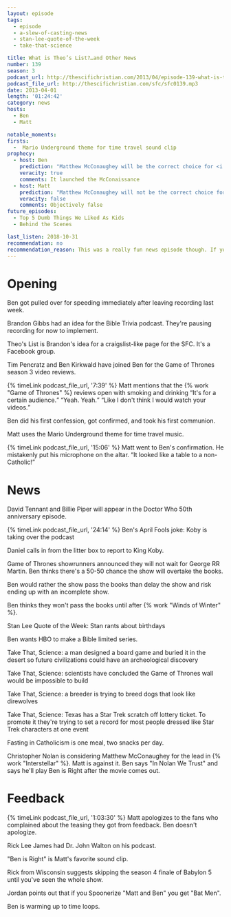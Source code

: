 ```yaml
---
layout: episode
tags:
  - episode
  - a-slew-of-casting-news
  - stan-lee-quote-of-the-week
  - take-that-science

title: What is Theo’s List?…and Other News
number: 139
season: 3
podcast_url: http://thescifichristian.com/2013/04/episode-139-what-is-theos-list-and-other-news/
podcast_file_url: http://thescifichristian.com/sfc/sfc0139.mp3
date: 2013-04-01
length: '01:24:42'
category: news
hosts:
  - Ben
  - Matt

notable_moments:
firsts:
  -  Mario Underground theme for time travel sound clip
prophecy:
  - host: Ben
    prediction: "Matthew McConaughey will be the correct choice for <i class='work-title'>Interstellar</i>"
    veracity: true
    comments: It launched the McConaissance
  - host: Matt
    prediction: "Matthew McConaughey will not be the correct choice for <i class='work-title'>Interstellar</i>"
    veracity: false
    comments: Objectively false
future_episodes:
  - Top 5 Dumb Things We Liked As Kids
  - Behind the Scenes 

last_listen: 2018-10-31
recommendation: no
recommendation_reason: This was a really fun news episode though. If you want to listen to just one, this is it.
---
```

# Opening
Ben got pulled over for speeding immediately after leaving recording last week. 

Brandon Gibbs had an idea for the Bible Trivia podcast. They're pausing recording for now to implement.

Theo's List is Brandon's idea for a craigslist-like page for the SFC. It's a Facebook group.

Tim Pencratz and Ben Kirkwald have joined Ben for the Game of Thrones season 3 video reviews.

<div class="quote">
  {% timeLink podcast_file_url, '7:39' %}
  <span class="quote-context is-size-6">Matt mentions that the {% work "Game of Thrones" %} reviews open with smoking and drinking</span>
  <q class="matt">It's for a certain audience.</q>
  <q class="ben">Yeah. Yeah.</q>
  <q class="matt">Like I don't think I would watch your videos.</q>
</div>

Ben did his first confession, got confirmed, and took his first communion.

Matt uses the Mario Underground theme for time travel music.

<div class="quote">
  {% timeLink podcast_file_url, '15:06' %}
  <span class="quote-context is-size-6">Matt went to Ben's confirmation. He mistakenly put his microphone on the altar.</span>
  <q class="matt">It looked like a table to a non-Catholic!</q>
</div>



# News
David Tennant and Billie Piper will appear in the Doctor Who 50th anniversary episode.

{% timeLink podcast_file_url, '24:14' %} Ben's April Fools joke: Koby is taking over the podcast

Daniel calls in from the litter box to report to King Koby.

Game of Thrones showrunners announced they will not wait for George RR Martin. Ben thinks there's a 50-50 chance the show will overtake the books.

Ben would rather the show pass the books than delay the show and risk ending up with an incomplete show. 

Ben thinks they won't pass the books until after {% work "Winds of Winter" %}.

Stan Lee Quote of the Week: Stan rants about birthdays

Ben wants HBO to make a Bible limited series.

Take That, Science: a man designed a board game and buried it in the desert so future civilizations could have an archeological discovery

Take That, Science: scientists have concluded the Game of Thrones wall would be impossible to build

Take That, Science: a breeder is trying to breed dogs that look like direwolves 

Take That, Science: Texas has a Star Trek scratch off lottery ticket. To promote it they're trying to set a record for most people dressed like Star Trek characters at one event

Fasting in Catholicism is one meal, two snacks per day.

Christopher Nolan is considering Matthew McConaughey for the lead in {% work "Interstellar" %}. Matt is against it. Ben says "In Nolan We Trust" and says he'll play Ben is Right after the movie comes out.



# Feedback 
{% timeLink podcast_file_url, '1:03:30' %} Matt apologizes to the fans who complained about the teasing they got from feedback. Ben doesn't apologize.

Rick Lee James had Dr. John Walton on his podcast.

"Ben is Right" is Matt's favorite sound clip.

Rick from Wisconsin suggests skipping the season 4 finale of Babylon 5 until you've seen the whole show.

Jordan points out that if you Spoonerize "Matt and Ben" you get "Bat Men".

Ben is warming up to time loops.